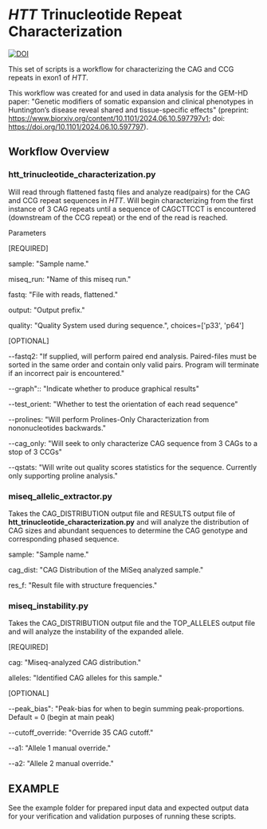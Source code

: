 # <em>HTT</em> Trinucleotide Repeat Characterization
[![DOI](https://zenodo.org/badge/838543003.svg)](https://doi.org/10.5281/zenodo.14861905)

This set of scripts is a workflow for characterizing the CAG and CCG repeats in exon1 of <em>HTT</em>.

This workflow was created for and used in data analysis for the GEM-HD paper: "Genetic modifiers of somatic expansion and clinical phenotypes in Huntington’s disease reveal shared and tissue-specific effects" (preprint: https://www.biorxiv.org/content/10.1101/2024.06.10.597797v1; doi: https://doi.org/10.1101/2024.06.10.597797).

## Workflow Overview

### **htt_trinucleotide_characterization.py**

Will read through flattened fastq files and analyze read(pairs) for the CAG and CCG repeat sequences in <em>HTT</em>. Will begin characterizing from the first instance of 3 CAG repeats until a sequence of CAGCTTCCT is encountered (downstream of the CCG repeat) or the end of the read is reached.

Parameters

[REQUIRED]

sample: "Sample name."

miseq_run: "Name of this miseq run."

fastq: "File with reads, flattened."

output: "Output prefix."

quality: "Quality System used during sequence.", choices=['p33', 'p64']

[OPTIONAL]

--fastq2: "If supplied, will perform paired end analysis. Paired-files must be sorted in the same order and contain only valid pairs. Program will terminate if an incorrect pair is encountered."

--graph":: "Indicate whether to produce graphical results"

--test_orient: "Whether to test the orientation of each read sequence"

--prolines: "Will perform Prolines-Only Characterization from nononucleotides backwards."

--cag_only: "Will seek to only characterize CAG sequence from 3 CAGs to a stop of 3 CCGs"

--qstats: "Will write out quality scores statistics for the sequence. Currently only supporting proline analysis."



### **miseq_allelic_extractor.py**

Takes the CAG_DISTRIBUTION output file and RESULTS output file of **htt_trinucleotide_characterization.py** and will analyze the distribution of CAG sizes and abundant sequences to determine the CAG genotype and corresponding phased sequence.

sample: "Sample name."

cag_dist: "CAG Distribution of the MiSeq analyzed sample."

res_f: "Result file with structure frequencies."



### **miseq_instability.py**

Takes the CAG_DISTRIBUTION output file and the TOP_ALLELES output file and will analyze the instability of the expanded allele.

[REQUIRED]

cag: "Miseq-analyzed CAG distribution."

alleles: "Identified CAG alleles for this sample."

[OPTIONAL]

--peak_bias": "Peak-bias for when to begin summing peak-proportions. Default = 0 (begin at main peak)

--cutoff_override: "Override 35 CAG cutoff."

--a1: "Allele 1 manual override."

--a2: "Allele 2 manual override."

## EXAMPLE

See the example folder for prepared input data and expected output data for your verification and validation purposes of running these scripts.


